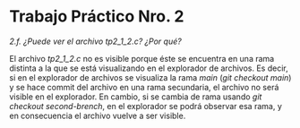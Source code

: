 # Trabajo Práctico Nro. 2

_2.f. ¿Puede ver el archivo tp2_1_2.c? ¿Por qué?_

El archivo *tp2_1_2.c* no es visible porque éste se encuentra en una rama distinta a la que se está visualizando en el explorador de archivos. Es decir, si en el explorador de archivos se visualiza la rama *main* (_git checkout main_) y se hace commit del archivo en una rama secundaria, el archivo no será visible en el explorador. En cambio, si se cambia de rama usando _git checkout second-brench_, en el explorador se podrá observar esa rama, y en consecuencia el archivo vuelve a ser visible.

